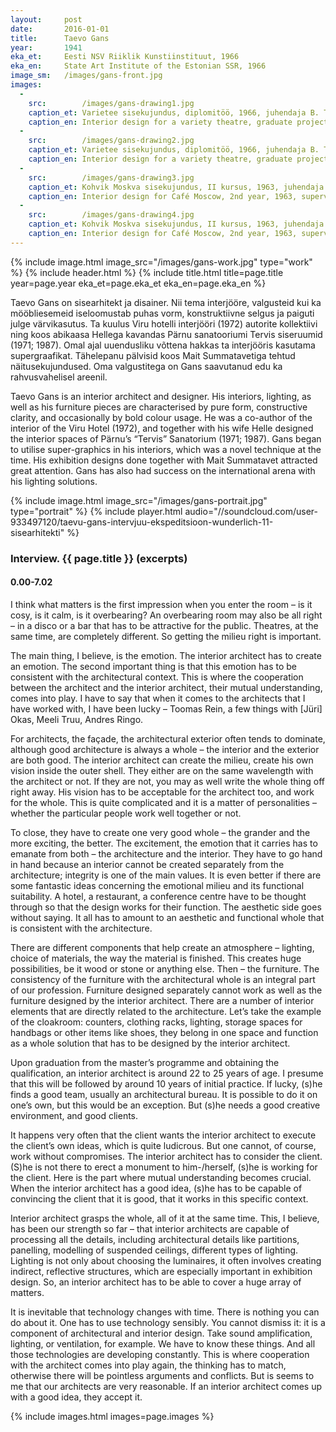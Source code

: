 ```yaml
---
layout: 	post
date:   	2016-01-01
title:  	Taevo Gans
year:		1941
eka_et:		Eesti NSV Riiklik Kunstiinstituut, 1966
eka_en:		State Art Institute of the Estonian SSR, 1966
image_sm:	/images/gans-front.jpg
images:
  -
    src: 		/images/gans-drawing1.jpg
    caption_et:	Varietee sisekujundus, diplomitöö, 1966, juhendaja B. Tomberg, perspektiivvaade
    caption_en: Interior design for a variety theatre, graduate project, 1966, supervisor B. Tomberg, perspective view
  -
    src: 		/images/gans-drawing2.jpg
    caption_et: Varietee sisekujundus, diplomitöö, 1966, juhendaja B. Tomberg, mööblikavandid
    caption_en: Interior design for a variety theatre, graduate project, 1966, supervisor B. Tomberg, furniture designs
  -
    src: 		/images/gans-drawing3.jpg
    caption_et: Kohvik Moskva sisekujundus, II kursus, 1963, juhendaja V. Tamm, valgustite ja mööblikavandid
    caption_en: Interior design for Café Moscow, 2nd year, 1963, supervisor V. Tamm, lighting- and furniture designs
  -
    src: 		/images/gans-drawing4.jpg
    caption_et: Kohvik Moskva sisekujundus, II kursus, 1963, juhendaja V. Tamm, baarimööbel
    caption_en: Interior design for Café Moscow, 2nd year, 1963, supervisor V. Tamm, bar furniture
---
```


{% include image.html image_src="/images/gans-work.jpg" type="work" %}
{% include header.html %}
{% include title.html title=page.title year=page.year eka_et=page.eka_et eka_en=page.eka_en %}

Taevo Gans on sisearhitekt ja disainer. Nii tema interjööre, valgusteid kui ka mööbliesemeid iseloomustab puhas vorm, konstruktiivne selgus ja paiguti julge värvikasutus. Ta kuulus Viru hotelli interjööri (1972) autorite kollektiivi ning koos abikaasa Hellega kavandas Pärnu sanatooriumi Tervis siseruumid (1971; 1987). Omal ajal uuendusliku võttena hakkas ta interjööris kasutama supergraafikat. Tähelepanu pälvisid koos Mait Summatavetiga tehtud näitusekujundused. Oma valgustitega on Gans saavutanud edu ka rahvusvahelisel areenil.

Taevo Gans is an interior architect and designer. His interiors, lighting, as well as his furniture pieces are characterised by pure form, constructive clarity, and occasionally by  bold colour usage. He was a co-author of the interior of the Viru Hotel (1972), and together with his wife Helle designed the interior spaces of Pärnu’s “Tervis” Sanatorium (1971; 1987). Gans began to utilise super-graphics in his interiors, which was a novel technique at the time. His exhibition designs done together with Mait Summatavet attracted great attention. Gans has also had success on the international arena with his lighting solutions.

{% include image.html image_src="/images/gans-portrait.jpg" type="portrait" %}
{% include player.html audio="//soundcloud.com/user-933497120/taevu-gans-intervjuu-ekspeditsioon-wunderlich-11-sisearhitekti" %}

### Interview. {{ page.title }} (excerpts)

#### 0.00-7.02

I think what matters is the first impression when you enter the room – is it cosy, is it calm, is it overbearing? An overbearing room may also be all right – in a disco or a bar that has to be attractive for the public. Theatres, at the same time, are completely different. So getting the milieu right is important.

The main thing, I believe, is the emotion. The interior architect has to create an emotion. The second important thing is that this emotion has to be consistent with the architectural context. This is where the cooperation between the architect and the interior architect, their mutual understanding, comes into play. I have to say that when it comes to the architects that I have worked with, I have been lucky – Toomas Rein, a few things with [Jüri] Okas, Meeli Truu, Andres Ringo.

For architects, the façade, the architectural exterior often tends to dominate, although good architecture is always a whole – the interior and the exterior are both good. The interior architect can create the milieu, create his own vision inside the outer shell. They either are on the same wavelength with the architect or not. If they are not, you may as well write the whole thing off right away. His vision has to be acceptable for the architect too, and work for the whole. This is quite complicated and it is a matter of personalities – whether the particular people work well together or not.

To close, they have to create one very good whole – the grander and the more exciting, the better. The excitement, the emotion that it carries has to emanate from both – the architecture and the interior. They have to go hand in hand because an interior cannot be created separately from the architecture; integrity is one of the main values. It is even better if there are some fantastic ideas concerning the emotional milieu and its functional suitability. A hotel, a restaurant, a conference centre have to be thought through so that the design works for their function. The aesthetic side goes without saying. It all has to amount to an aesthetic and functional whole that is consistent with the architecture.

There are different components that help create an atmosphere – lighting, choice of materials, the way the material is finished. This creates huge possibilities, be it wood or stone or anything else. Then – the furniture. The consistency of the furniture with the architectural whole is an integral part of our profession. Furniture designed separately cannot work as well as the furniture designed by the interior architect. There are a number of interior elements that are directly related to the architecture. Let’s take the example of the cloakroom: counters, clothing racks, lighting, storage spaces for handbags or other items like shoes, they belong in one space and function as a whole solution that has to be designed by the interior architect.

Upon graduation from the master’s programme and obtaining the qualification, an interior architect is around 22 to 25 years of age. I presume that this will be followed by around 10 years of initial practice. If lucky, (s)he finds a good team, usually an architectural bureau. It is possible to do it on one’s own, but this would be an exception. But (s)he needs a good creative environment, and good clients.

It happens very often that the client wants the interior architect to execute the client’s own ideas, which is quite ludicrous. But one cannot, of course, work without compromises. The interior architect has to consider the client. (S)he is not there to erect a monument to him-/herself, (s)he is working for the client. Here is the part where mutual understanding becomes crucial. When the interior architect has a good idea, (s)he has to be capable of convincing the client that it is good, that it works in this specific context.

Interior architect grasps the whole, all of it at the same time. This, I believe, has been our strength so far – that interior architects are capable of processing all the details, including architectural details like partitions, panelling, modelling of suspended ceilings, different types of lighting. Lighting is not only about choosing the luminaires, it often involves creating indirect, reflective structures, which are especially important in exhibition design. So, an interior architect has to be able to cover a huge array of matters.

It is inevitable that technology changes with time. There is nothing you can do about it. One has to use technology sensibly. You cannot dismiss it: it is a component of architectural and interior design. Take sound amplification, lighting, or ventilation, for example. We have to know these things. And all those technologies are developing constantly. This is where cooperation with the architect comes into play again, the thinking has to match, otherwise there will be pointless arguments and conflicts. But is seems to me that our architects are very reasonable. If an interior architect comes up with a good idea, they accept it.

{% include images.html images=page.images %}

